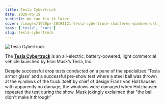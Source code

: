 ```yaml
---
title: Tesla Cybertruck
date: 2020-06-19
subtitle: We can fix it later
cover: /images/1920px-20191121-tesla-cybertruck-shattered-windows-url.jpg
tags: ['tesla', 'cars']
slug: tesla-cybertruck
---
```


![Tesla Cybertruck](/images/1920px-20191121-tesla-cybertruck-shattered-windows-url.jpg)

The **[Tesla Cybertruck](https://en.wikipedia.org/wiki/Tesla_Cybertruck)** is an all-electric, battery-powered, light commercial vehicle launched by Elon Musk’s Tesla, Inc.

Despite successful drop tests conducted on a pane of the specialized 'Tesla armor glass' and a successful pre-show test where a steel ball was thrown at the windows of the truck itself by chief of design Franz von Holzhausen with apparently no damage, the windows were damaged when Holzhausen repeated the test during the show. Musk jokingly exclaimed that "the ball didn't make it through"
